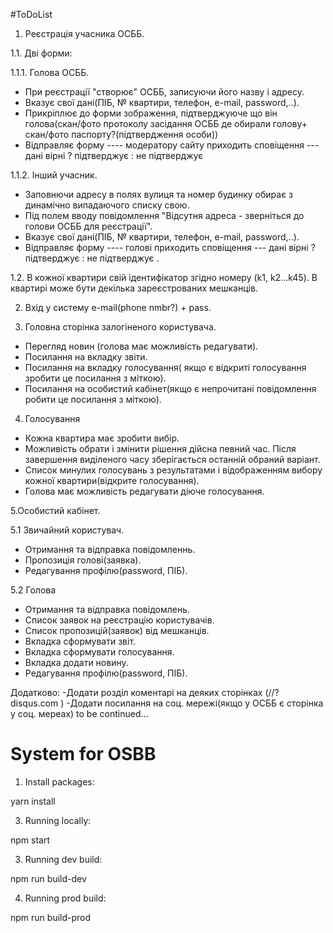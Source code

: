 #ToDoList
1. Реєстрація учасника ОСББ.

1.1. Дві форми: 

1.1.1. Голова ОСББ.
- При реєстрації  "створює"  ОСББ, записуючи його назву і адресу.
- Вказує свої дані(ПІБ,  № квартири, телефон, e-mail, password,..).
- Прикріплює до форми зображення, підтверджуюче що він голова(скан/фото протоколу засідання ОСББ де обирали голову+ скан/фото паспорту?(підтвердження особи))
- Відправляє форму ---- модератору сайту приходить сповіщення --- дані вірні ? підтверджує : не підтверджує 

1.1.2.  Інший учасник.
- Заповнючи адресу в полях вулиця та номер будинку обирає з динамічно випадаючого списку свою. 
- Під полем вводу повідомлення "Відсутня адреса - зверніться до голови ОСББ для реєстрації".
- Вказує свої дані(ПІБ,  № квартири, телефон, e-mail, password,..).
- Відправляє форму ---- голові приходить сповіщення --- дані вірні ? підтверджує : не підтверджує .

1.2. В кожної квартири свій ідентифікатор згідно номеру (k1, k2...k45). 
В квартирі може бути декілька зареєстрованих мешканців.

2. Вхід у систему
e-mail(phone nmbr?) + pass.

3. Головна сторінка залогіненого користувача.

- Перегляд новин (голова має можливість редагувати).
- Посилання на вкладку звіти.
- Посилання на вкладку голосування( якщо є відкриті голосування зробити це посилання з міткою).
- Посилання на особистий кабінет(якщо є непрочитані повідомлення робити це посилання з міткою).

4. Голосування

- Кожна квартира має зробити вибір.
- Можливість обрати і змінити рішення дійсна певний час. Після завершення          	виділеного часу зберігається останній обраний варіант.
- Список минулих голосувань з результатами  і відображенням вибору кожної       	  квартири(відкрите голосування).
- Голова має можливість редагувати діюче голосування.

5.Особистий кабінет.

5.1 Звичайний користувач.
- Отримання та відправка повідомленнь.
- Пропозиція голові(заявка).
- Редагування профілю(password, ПІБ).

5.2 Голова
- Отримання та відправка повідомлень.
- Список заявок на реєстрацію користувачів.
- Список пропозицій(заявок) від мешканців.
- Вкладка сформувати звіт.
- Вкладка сформувати голосування.
- Вкладка додати новину.
- Редагування профілю(password, ПІБ).

Додатково:
-Додати розділ коментарі на деяких сторінках (//? disqus.com )
-Додати посилання на соц. мережі(якщо у ОСББ є сторінка у соц. мереах)
to be continued...

# System for OSBB
1) Install packages:

yarn install

3) Running locally:

npm start

3) Running dev build:

npm run build-dev

4) Running prod build:

npm run build-prod


